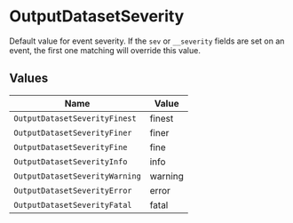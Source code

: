 # OutputDatasetSeverity

Default value for event severity. If the `sev` or `__severity` fields are set on an event, the first one matching will override this value.


## Values

| Name                           | Value                          |
| ------------------------------ | ------------------------------ |
| `OutputDatasetSeverityFinest`  | finest                         |
| `OutputDatasetSeverityFiner`   | finer                          |
| `OutputDatasetSeverityFine`    | fine                           |
| `OutputDatasetSeverityInfo`    | info                           |
| `OutputDatasetSeverityWarning` | warning                        |
| `OutputDatasetSeverityError`   | error                          |
| `OutputDatasetSeverityFatal`   | fatal                          |